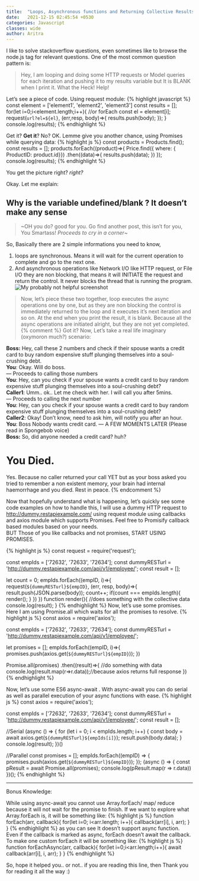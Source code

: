 ```yaml
---
title:  "Loops, Asynchronous functions and Returning Collective Results in Node.js (with bonus trivia at the end)"
date:   2021-12-15 02:45:54 +0530
categories: Javascript
classes: wide
author: Aritra
---
```

I like to solve stackoverflow questions, even sometimes like to browse the node.js tag for relevant questions. One of the most common question pattern is:
>Hey, I am looping and doing some HTTP requests or Model queries for each iteration and pushing it to my results variable but It is BLANK when I print it. What the Heck! Help!

Let’s see a piece of code. Using request module:
{% highlight javascript %}
const element = ['element1', 'element2', 'element3']
const results = [];
for(let i=0;i<element.length;i++){ //or forEach
    const el = element[i];
    request(`url?el=${el}`, (err,resp, body)=>{
        results.push(body);
    });
}
console.log(results);
{% endhighlight %}

Get it? **Get it**? No? OK. Lemme give you another chance, using Promises while querying data:
{% highlight js %}
const products = Products.find();
const results = [];
products.forEach((product)=>{
    Price.find({ where: { ProductID: product.id}})
    .then((data)=>{
        results.push(data);
    })
});
console.log(results);
{% endhighlight %}

You get the picture right? *right?*

Okay. Let me explain:
## Why is the variable undefined/blank ? It doesn’t make any sense
>~OH you do? good for you. Go find another post, this isn’t for you, You Smartass! *Proceeds to cry in a corner*~

So, Basically there are 2 simple informations you need to know,
1. loops are synchronous. Means it will wait for the current operation to complete and go to the next one.
1. And asynchronous operations like Network I/O like HTTP request, or File I/O they are non blocking, that means it will INITIATE the request and return the control. It never blocks the thread that is running the program.
![My probably not helpful screenshot](/assets/images/posts/loop-async.jpeg)

>Now, let’s piece these two together, loop executes the async operations one by one, but as they are non blocking the control is immediately returned to the loop and it executes it’s next iteration and so on. At the end when you print the result, it is blank. Because all the async operations are initiated alright, but they are not yet completed.
{% comment %}
Got it? Now, Let’s take a real life imaginary (oxymoron much?) scenario:

**Boss:** Hey, call these 2 numbers and check if their spouse wants a credit card to buy random expensive stuff plunging themselves into a soul-crushing debt.  
**You**: Okay. Will do boss.  
— Proceeds to calling those numbers  
**You**: Hey, can you check if your spouse wants a credit card to buy random expensive stuff plunging themselves into a soul-crushing debt?  
**Caller1**: Umm.. ok.. Let me check with her. I will call you after 5mins.  
— Proceeds to calling the next number  
**You**: Hey, can you check if your spouse wants a credit card to buy random expensive stuff plunging themselves into a soul-crushing debt?  
**Caller2**: Okay! Don’t know, need to ask him, will notify you after an hour.  
**You**: Boss Nobody wants credit card.
— A FEW MOMENTS LATER (Please read in Spongebob voice)  
**Boss:** So, did anyone needed a credit card? huh?

# You Died.
Yes. Because no caller returned your call YET but as your boss asked you tried to remember a non existent memory, your brain had internal haemorrhage and you died. Rest in peace.
{% endcomment %}

Now that hopefully understand what is happening, let’s quickly see some code examples on how to handle this, I will use a dummy HTTP request to http://dummy.restapiexample.com/ using request module using callbacks and axios module which supports Promises. Feel free to Promisify callback based modules based on your needs.  
BUT Those of you like callbacks and not promises, START USING PROMISES.

{% highlight js %}
const request = require('request');

const empIds = ['72632', '72633', '72634'];
const dummyRESTurl = 'http://dummy.restapiexample.com/api/v1/employee/';
const result = [];

let count = 0;
empIds.forEach((empID, i)=>{
    request(`${dummyRESTurl}${empID}`, (err, resp, body)=>{
        result.push(JSON.parse(body));
        count++;
        if(count === empIds.length){
            render();
        }
    })
})
function render(){
    //does something with the collective data
    console.log(result);
}
{% endhighlight %}
Now, let’s use some promises. Here I am using Promise.all which waits for all the promises to resolve.
{% highlight js %}
const axios = require('axios');

const empIds = ['72632', '72633', '72634'];
const dummyRESTurl = 'http://dummy.restapiexample.com/api/v1/employee/';

let promises = [];
empIds.forEach((empID, i)=>{
    promises.push(axios.get(`${dummyRESTurl}${empID}`));
})

Promise.all(promises)
.then((result)=>{
    //do something with data
    console.log(result.map(r=>r.data));//because axios returns full response
})
{% endhighlight %}

Now, let’s use some ES6 async-await . With async-await you can do serial as well as parallel execution of your async functions with ease.
{% highlight js %}
const axios = require('axios');

const empIds = ['72632', '72633', '72634'];
const dummyRESTurl = 'http://dummy.restapiexample.com/api/v1/employee/';
const result = [];

//Serial
(async () => {
    for (let i = 0; i < empIds.length; i++) {
        const body = await axios.get(`${dummyRESTurl}${empIds[i]}`);
        result.push(body.data);
    }
    console.log(result);
})()

//Parallel
const promises = [];
empIds.forEach((empID) => {
    promises.push(axios.get(`${dummyRESTurl}${empID}`));
});
(async () => {
    const pResult = await Promise.all(promises);
    console.log(pResult.map(r => r.data))
})();
{% endhighlight %}

-------- 
Bonus Knowledge:

While using async-await you cannot use Array.forEach/ map/ reduce because it will not wait for the promise to finish. If we want to explore what Array.forEach is, it will be something like:
{% highlight js %}
function forEach(arr, callback){
    for(let i=0; i<arr.length; i++){
        callback(arr[i], i, arr);
    }
}
{% endhighlight %}
as you can see It doesn’t support async function. Even if the callback is marked as async, forEach doesn’t await the callback. To make one custom forEach it will be something like:
{% highlight js %}
function forEachAsync(arr, callback){
    for(let i=0;i<arr.length;i++){
        await callback(arr[i], i, arr);
    }
}
{% endhighlight %}

So, hope it helped you.. or not.. if you are reading this line, then Thank you for reading it all the way :)